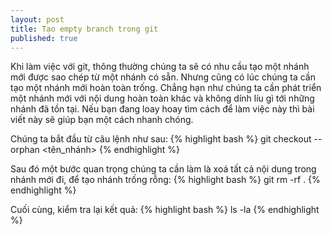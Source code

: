 ```yaml
---
layout: post
title: Tạo empty branch trong git
published: true
---
```

Khi làm việc với git, thông thường chúng ta sẽ có nhu cầu tạo một nhánh mới được sao chép từ một nhánh có sẵn. Nhưng cũng có lúc chúng ta cần tạo một nhánh mới hoàn toàn trống. Chẳng hạn như chúng ta cần phát triển một nhánh mới với nội dung hoàn toàn khác và không dính líu gì tới những nhánh đã tồn tại. Nếu bạn đang loay hoay tìm cách để làm việc này thì bài viết này sẽ giúp bạn một cách nhanh chóng.

Chúng ta bắt đầu từ câu lệnh như sau:
{% highlight bash %}
git checkout --orphan <tên_nhánh>
{% endhighlight %}

Sau đó một bước quan trọng chúng ta cần làm là xoá tất cả nội dung trong nhánh mới đi, để tạo nhánh trống rỗng:
{% highlight bash %}
git rm -rf .
{% endhighlight %}

Cuối cùng, kiểm tra lại kết quả:
{% highlight bash %}
ls -la
{% endhighlight %}